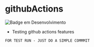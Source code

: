 # githubActions
 ![Badge em Desenvolvimento](http://img.shields.io/static/v1?label=STATUS&message=EM%20DESENVOLVIMENTO&color=GREEN&style=for-the-badge)
 
- Testing github actions features

`FOR TEST RUN - JUST DO A SIMPLE COMMMIT`
